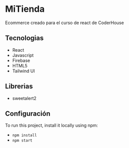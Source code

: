 # MiTienda

Ecommerce creado para el curso de react de CoderHouse

## Tecnologias

- React
- Javascript
- Firebase
- HTML5
- Tailwind UI

## Librerias

- sweetalert2

## Configuración
To run this project, install it locally using npm:

- `npm install`
- `npm start`